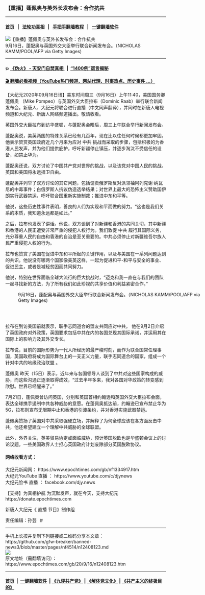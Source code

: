 ### 【重播】蓬佩奥与英外长发布会：合作抗共
------------------------

#### [首页](https://github.com/gfw-breaker/banned-news3/blob/master/README.md) &nbsp;&nbsp;|&nbsp;&nbsp; [法轮功真相](https://github.com/begood0513/basic/blob/master/README.md)  &nbsp;&nbsp;|&nbsp;&nbsp; [手把手翻墙教程](https://github.com/gfw-breaker/guides/wiki)  &nbsp;&nbsp;|&nbsp;&nbsp; [一键翻墙软件](https://github.com/gfw-breaker/nogfw/blob/master/README.md)  



<div><img alt="【重播】蓬佩奥与英外长发布会：合作抗共" class="attachment-djy_600_400 size-djy_600_400 wp-post-image" src="https://i.epochtimes.com/assets/uploads/2020/09/GettyImages-1228546325-600x400.jpg"/>
<div class="caption">
 9月16日，蓬配奥与英国外交大臣举行联合新闻发布会。（NICHOLAS KAMM/POOL/AFP via Getty Images)
</div></div><hr/>

#### 💥 [《伪火》 - 天安门自焚真相 ](http://158.247.195.190:10000/videos/blog/weihuo.html)&nbsp; |&nbsp; [“1400例”谎言揭秘  ](http://158.247.195.190:10000/videos/blog/jiexi1400.html)

#### [ 🎬  翻墙必看视频（YouTube热门频道、网站代理、时事热点、历史事件 ...）](https://github.com/gfw-breaker/links/blob/master/banned.md)

<div><p>
 【大纪元2020年09月16日讯】美东时间周三（9月16日）上午11:40，美国国务卿
 <ok href="https://www.epochtimes.com/gb/tag/%E8%93%AC%E4%BD%A9%E5%A5%A5.html">
  蓬佩奥
 </ok>
 （Mike Pompeo）与英国外交大臣拉布（Dominic Raab）举行联合新闻发布会。新唐人、大纪元将联合进行直播（中文同声翻译），并同时在新唐人电视频道和大纪元、新唐人网络频道播出。敬请收看。
</p>
<p>
 <center>
 </center>
 英国外交大臣拉布到访华盛顿，与蓬配奥会晤后，周三上午联合举行新闻发布会。
</p>
<p>
 蓬配奥说，美英两国的特殊关系已经有几百年，现在比以往任何时候都更加牢固。他表示赞赏英国政府近几个月来为应对
 <ok href="https://www.epochtimes.com/gb/tag/%E4%B8%AD%E5%85%B1.html">
  中共
 </ok>
 挑战而采取的步骤，包括积极的为香港人民发声，并为他们提供庇护，呼吁新疆停止镇压，并逐步淘汰不受信任的设备，如禁止华为。
</p>
<p>
 蓬配奥还说，双方讨论了中国共产党对世界的挑战，以及该党对中国人民的挑战。英国和美国将永远捍卫自由。
</p>
<p>
 蓬配奥并列举了双方讨论的其它问题，包括谴责俄罗斯反对派领袖阿列克谢·纳瓦尼的中毒事件；白俄罗斯人抗议伪造选举结果；对世界上最大的恐怖主义赞助国伊朗实行武器禁运，呼吁联合国重新实施制裁；推进中东和平等。
</p>
<p>
 他说，这些历史性事件表明，善良的人们为实现和平而做的努力。“这也是我们关系的本质，我知道永远都是如此。”
</p>
<p>
 之后，拉布也发表了讲话。他说，双方谈到了对新疆和香港的共同关切，其中新疆和香港的人民正遭受非常严重的侵犯人权行为。我们敦促
 <ok href="https://www.epochtimes.com/gb/tag/%E4%B8%AD%E5%85%B1.html">
  中共
 </ok>
 履行其国际义务，充分尊重人民的自由和香港的自治是至关重要的。中共必须停止对新疆维吾尔族人民严重侵犯人权的行为。
</p>
<p>
 拉布也赞赏了美国在促进中东和平所起的关键作用，以及与美国在一系列问题达到的共识。他说没有哪两个国家像美英这样，一起为促进和平-和平与安全的事业、促进民主，或者是减轻贫困而共同努力。
</p>
<p>
 他说，特别在世界面临全球大流行的巨大挑战时，“迈克和我一直在与我们的团队一起寻找新的方法，为了所有我们如此珍视的共享价值和利益紧密合作。”
</p>
<figure class="wp-caption aligncenter" id="attachment_12408589" style="width: 600px">
 <ok href="https://i.epochtimes.com/assets/uploads/2020/09/GettyImages-1228546514.jpg">
  <img alt="" class="size-large wp-image-12408589" src="https://i.epochtimes.com/assets/uploads/2020/09/GettyImages-1228546514-600x400.jpg"/>
 </ok>
 <br/><figcaption class="wp-caption-text">
  9月16日，蓬配奥与英国外交大臣举行联合新闻发布会。（NICHOLAS KAMM/POOL/AFP via Getty Images)
 </figcaption><br/>
</figure><br/>
<p>
 拉布在到访美国前就表示，联手志同道合的盟友共同应对中共。 他在9月2日介绍了英国政府对外政策，英国要求包括中共在内的各国兑现其国际承诺，并运用其在国际上的影响力及其外交专长。
</p>
<p>
 拉布说，目前的国际形势为一代人所经历的最严峻时刻，而作为联合国常任理事国，英国政府将成为国际舞台上的一支正义力量，联手志同道合的国家，组成一个针对中共的地缘政治联盟 。
</p>
<p>
 <ok href="https://www.epochtimes.com/gb/tag/%E8%93%AC%E4%BD%A9%E5%A5%A5.html">
  蓬佩奥
 </ok>
 昨天（15日）表示，近年来与各国领导人谈到了中共对这些国家构成的威胁，而这些沟通正逐渐取得成效，“过去半年多来，我对各国对华政策的转变感到欣慰。世界已经醒来了。”
</p>
<p>
 7月21日，蓬佩奥曾访问英国，分别和英国首相约翰逊和英国外交大臣拉布会面，表达全球携手遏制中共各种威胁的意愿。在蓬佩奥抵达前，约翰逊已宣布禁止华为5G，拉布则宣布无限期中止和香港的引渡条约，并对香港实施武器禁运。
</p>
<p>
 蓬佩奥赞扬了英国对中共采取强硬立场，并解释了为何全球应该在各方面反击中共，他还希望建立一个理解中共威胁的全球联盟。
</p>
<p>
 此外，外界关注，英美贸易协定或面临威胁，预计英国脱欧也是华盛顿会议上的讨论议题。一些美国政界人士担心英国政府计划废除部分英国脱欧协议。
</p>
<h4>
 网络收看方式：
</h4>
<p>
 大纪元新闻网：
 <ok href="https://www.epochtimes.com/gb/nf1334917.htm" rel="noopener noreferrer" target="_blank">
  https://www.epochtimes.com/gb/nf1334917.htm
 </ok>
 <br/>
 大纪元YouTube
 <ok href="https://www.epochtimes.com/gb/tag/%e7%9b%b4%e6%92%ad.html">
  直播
 </ok>
 ：
 <ok href="https://www.youtube.com/c/djynews" rel="noopener noreferrer" target="_blank">
  https://www.youtube.com/c/djynews
 </ok>
 <br/>
 大纪元脸书
 <ok href="https://www.epochtimes.com/gb/tag/%e7%9b%b4%e6%92%ad.html">
  直播
 </ok>
 ：
 <ok href="http://facebook.com/djy.news" rel="noopener noreferrer" target="_blank">
  facebook.com/djy.news
 </ok>
</p>
<p>
 【支持】为真相护航 为沉默发声，就在今天，支持大纪元
 <br/>
 <ok href="https://donate.epochtimes.com/" rel="noopener noreferrer" target="_blank">
  https://donate.epochtimes.com
 </ok>
</p>
<p>
 新唐人大纪元《
 <ok href="https://www.epochtimes.com/gb/tag/%e7%9b%b4%e6%92%ad.html">
  直播
 </ok>
 节目》制作组
</p>
<p>
 责任编辑：孙芸  ＃
</p>
</div>
<hr/>
手机上长按并复制下列链接或二维码分享本文章：<br/>
https://github.com/gfw-breaker/banned-news3/blob/master/pages/nf4514/n12408123.md <br/>
<a href='https://github.com/gfw-breaker/banned-news3/blob/master/pages/nf4514/n12408123.md'><img src='https://github.com/gfw-breaker/banned-news3/blob/master/pages/nf4514/n12408123.md.png'/></a> <br/>
原文地址（需翻墙访问）：https://www.epochtimes.com/gb/20/9/16/n12408123.htm


------------------------
#### [首页](https://github.com/gfw-breaker/banned-news3/blob/master/README.md) &nbsp;|&nbsp; [一键翻墙软件](https://github.com/gfw-breaker/nogfw/blob/master/README.md) &nbsp;| [《九评共产党》](https://github.com/gfw-breaker/9ping.md/blob/master/README.md#九评之一评共产党是什么) | [《解体党文化》](https://github.com/gfw-breaker/jtdwh.md/blob/master/README.md) | [《共产主义的终极目的》](https://github.com/gfw-breaker/gczydzjmd.md/blob/master/README.md)


<img src='http://gfw-breaker.win/banned-news3/pages/nf4514/n12408123.md' width='0px' height='0px'/>